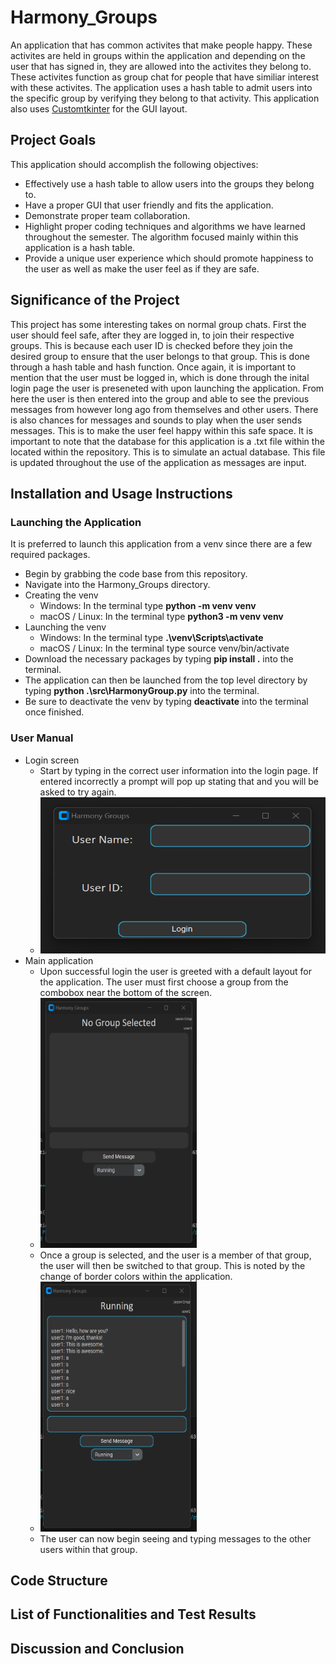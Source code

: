 # Harmony_Groups
An application that has common activites that make people happy. These activites are held in groups within the application and depending on the user that has signed in, they are allowed into the activites they belong to. These activites function as group chat for people that have similiar interest with these activites. The application uses a hash table to admit users into the specific group by verifying they belong to that activity. This application also uses [Customtkinter](https://customtkinter.tomschimansky.com/) for the GUI layout.

## Project Goals
This application should accomplish the following objectives:
  - Effectively use a hash table to allow users into the groups they belong to.
  - Have a proper GUI that user friendly and fits the application.
  - Demonstrate proper team collaboration.
  - Highlight proper coding techniques and algorithms we have learned throughout the semester. The algorithm focused mainly within this application is a hash table.
  - Provide a unique user experience which should promote happiness to the user as well as make the user feel as if they are safe.

## Significance of the Project
This project has some interesting takes on normal group chats. First the user should feel safe, after they are logged in, to join their respective groups. This is because each user ID is checked before they join the desired group to ensure that the user belongs to that group. This is done through a hash table and hash function. Once again, it is important to mention that the user must be logged in, which is done through the inital login page the user is preseneted with upon launching the application. From here the user is then entered into the group and able to see the previous messages from however long ago from themselves and other users. There is also chances for messages and sounds to play when the user sends messages. This is to make the user feel happy within this safe space. It is important to note that the database for this application is a .txt file within the located within the repository. This is to simulate an actual database. This file is updated throughout the use of the application as messages are input.

## Installation and Usage Instructions
### Launching the Application
It is preferred to launch this application from a venv since there are a few required packages.
- Begin by grabbing the code base from this repository.
- Navigate into the Harmony_Groups directory.
- Creating the venv
  - Windows: In the terminal type __python -m venv venv__
  - macOS / Linux: In the terminal type __python3 -m venv venv__
- Launching the venv
  - Windows: In the terminal type __.\venv\Scripts\activate__
  - macOS / Linux: In the terminal type source venv/bin/activate
- Download the necessary packages by typing __pip install .__ into the terminal.
- The application can then be launched from the top level directory by typing __python .\src\HarmonyGroup.py__ into the terminal.
- Be sure to deactivate the venv by typing __deactivate__ into the terminal once finished.
### User Manual
- Login screen
  - Start by typing in the correct user information into the login page. If entered incorrectly a prompt will pop up stating that and you will be asked to try again.
  - <img src="images/login_screen.png" alt="Login Screen" width="500" height="250"/>
- Main application
  - Upon successful login the user is greeted with a default layout for the application. The user must first choose a group from the combobox near the bottom of the screen.
  - <img src="images/no_group_selected.png" alt="No Group Selected" width="250" height="400"/>
  - Once a group is selected, and the user is a member of that group, the user will then be switched to that group. This is noted by the change of border colors within the application.
  - <img src="images/group_selected.png" alt="Group Selecetd" width="250" height="400"/>
  - The user can now begin seeing and typing messages to the other users within that group.
  
## Code Structure

## List of Functionalities and Test Results

## Discussion and Conclusion
